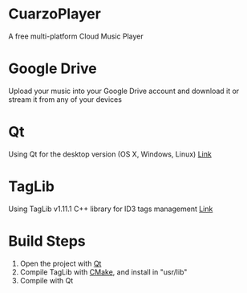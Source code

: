 # CuarzoPlayer
A free multi-platform Cloud Music Player

# Google Drive
Upload your music into your Google Drive account and download it or stream it from any of your devices

# Qt
Using Qt for the desktop version (OS X, Windows, Linux) <a href="https://www.qt.io">Link</a>

# TagLib
Using TagLib v1.11.1 C++ library for ID3 tags management <a href="http://taglib.org">Link</a>

# Build Steps
<ol>
  <li>Open the project with <a href="https://www.qt.io">Qt</a></li>
  <li>Compile TagLib with <a href="https://cmake.org">CMake</a>, and install in "usr/lib"</li>
  <li>Compile with Qt</li>
</ol>
